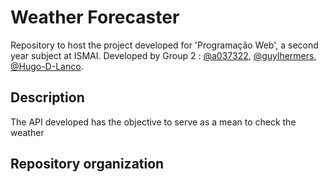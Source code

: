 # Weather Forecaster

Repository to host the project developed for 'Programação Web', a second year subject at ISMAI. Developed by Group 2 : [@a037322](https://github.com/a037322), [@guylhermers](https://github.com/guylhermers), [@Hugo-D-Lanco](https://github.com/Hugo-D-Lanco).

## Description

The API developed has the objective to serve as a mean to check the weather 

## Repository organization